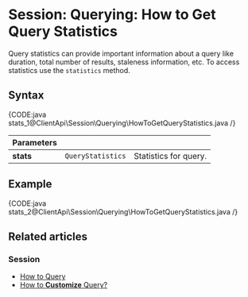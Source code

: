# Session: Querying: How to Get Query Statistics

Query statistics can provide important information about a query like duration, total number of results, staleness information, etc. To access statistics use the `statistics` method.

## Syntax

{CODE:java stats_1@ClientApi\Session\Querying\HowToGetQueryStatistics.java /}

| Parameters | | |
| ------------- | ------------- | ----- |
| **stats** | `QueryStatistics` | Statistics for query. |

## Example

{CODE:java stats_2@ClientApi\Session\Querying\HowToGetQueryStatistics.java /}

## Related articles

### Session

- [How to Query](../../../client-api/session/querying/how-to-query)
- [How to **Customize** Query?](../../../client-api/session/querying/how-to-customize-query)
